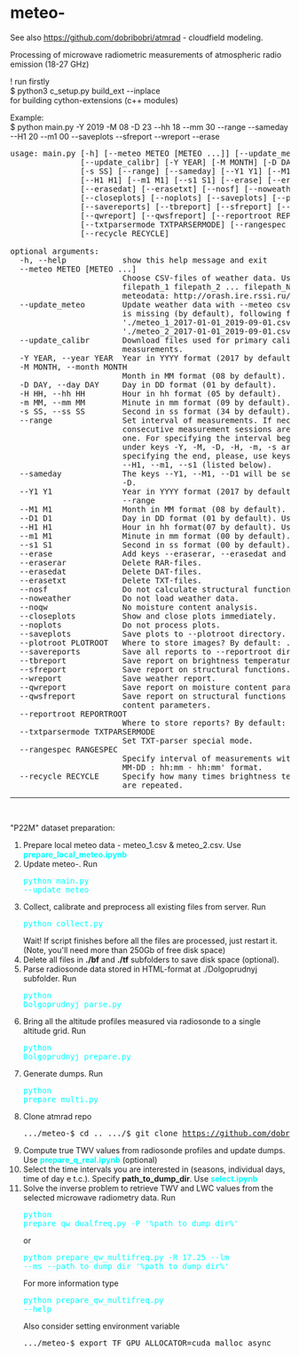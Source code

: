 # meteo-

See also https://github.com/dobribobri/atmrad - cloudfield modeling.

Processing of microwave radiometric measurements of atmospheric radio emission (18-27 GHz)

! run firstly<br>
$ python3 c_setup.py build_ext --inplace
<br>
for building cython-extensions (c++ modules)

Example:<br>
$ python main.py -Y 2019 -M 08 -D 23 --hh 18 --mm 30 --range --sameday --H1 20 --m1 00 --saveplots --sfreport --wreport --erase


<pre>
usage: main.py [-h] [--meteo METEO [METEO ...]] [--update_meteo]
               [--update_calibr] [-Y YEAR] [-M MONTH] [-D DAY] [-H HH] [-m MM]
               [-s SS] [--range] [--sameday] [--Y1 Y1] [--M1 M1] [--D1 D1]
               [--H1 H1] [--m1 M1] [--s1 S1] [--erase] [--eraserar]
               [--erasedat] [--erasetxt] [--nosf] [--noweather] [--noqw]
               [--closeplots] [--noplots] [--saveplots] [--plotroot PLOTROOT]
               [--savereports] [--tbreport] [--sfreport] [--wreport]
               [--qwreport] [--qwsfreport] [--reportroot REPORTROOT]
               [--txtparsermode TXTPARSERMODE] [--rangespec RANGESPEC]
               [--recycle RECYCLE]

optional arguments:
  -h, --help            show this help message and exit
  --meteo METEO [METEO ...]
                        Choose CSV-files of weather data. Using: [--meteo
                        filepath_1 filepath_2 ... filepath_N ]. Obtain
                        meteodata: http://orash.ire.rssi.ru/meteo/index.php
  --update_meteo        Update weather data with --meteo csv-files. If --meteo
                        is missing (by default), following files are used:
                        &apos;./meteo_1_2017-01-01_2019-09-01.csv&apos;,
                        &apos;./meteo_2_2017-01-01_2019-09-01.csv&apos;
  --update_calibr       Download files used for primary calibration of
                        measurements.
  -Y YEAR, --year YEAR  Year in YYYY format (2017 by default).
  -M MONTH, --month MONTH
                        Month in MM format (08 by default).
  -D DAY, --day DAY     Day in DD format (01 by default).
  -H HH, --hh HH        Hour in hh format (05 by default).
  -m MM, --mm MM        Minute in mm format (09 by default).
  -s SS, --ss SS        Second in ss format (34 by default).
  --range               Set interval of measurements. If necessary, several
                        consecutive measurement sessions are combined into
                        one. For specifying the interval beginning, the values
                        under keys -Y, -M, -D, -H, -m, -s are used. For
                        specifying the end, please, use keys --Y1, --M1, --D1,
                        --H1, --m1, --s1 (listed below).
  --sameday             The keys --Y1, --M1, --D1 will be set equal to -Y, -M,
                        -D.
  --Y1 Y1               Year in YYYY format (2017 by default). Use with
                        --range
  --M1 M1               Month in MM format (08 by default). Use with --range
  --D1 D1               Day in DD format (01 by default). Use with --range
  --H1 H1               Hour in hh format(07 by default). Use with --range
  --m1 M1               Minute in mm format (00 by default). Use with --range
  --s1 S1               Second in ss format (00 by default). Use with --range
  --erase               Add keys --eraserar, --erasedat and --erasetxt.
  --eraserar            Delete RAR-files.
  --erasedat            Delete DAT-files.
  --erasetxt            Delete TXT-files.
  --nosf                Do not calculate structural functions.
  --noweather           Do not load weather data.
  --noqw                No moisture content analysis.
  --closeplots          Show and close plots immediately.
  --noplots             Do not process plots.
  --saveplots           Save plots to --plotroot directory.
  --plotroot PLOTROOT   Where to store images? By default: ./pic/
  --savereports         Save all reports to --reportroot directory.
  --tbreport            Save report on brightness temperatures.
  --sfreport            Save report on structural functions.
  --wreport             Save weather report.
  --qwreport            Save report on moisture content parameters.
  --qwsfreport          Save report on structural functions of moisture
                        content parameters.
  --reportroot REPORTROOT
                        Where to store reports? By default: ./reports/
  --txtparsermode TXTPARSERMODE
                        Set TXT-parser special mode.
  --rangespec RANGESPEC
                        Specify interval of measurements with string of &apos;YYYY-
                        MM-DD : hh:mm - hh:mm&apos; format.
  --recycle RECYCLE     Specify how many times brightness temperature series
                        are repeated.
</pre>

<hr/><br/>

"P22M" dataset preparation:

1. Prepare local meteo data - meteo_1.csv & meteo_2.csv. Use <b><font color='cyan'>prepare_local_meteo.ipynb</font></b>
2. Update meteo-. Run <pre><font color='cyan'>python main.py --update_meteo</font></pre>
3. Collect, calibrate and preprocess all existing files from server. Run <pre><font color='cyan'>python collect.py</font></pre>
Wait! If script finishes before all the files are processed, just restart it. (Note, you'll need more than 250Gb of free disk space)
4. Delete all files in <b>./bf</b> and <b>./tf</b> subfolders to save disk space (optional).
5. Parse radiosonde data stored in HTML-format at ./Dolgoprudnyj subfolder. Run <pre><font color='cyan'>python Dolgoprudnyj_parse.py</font></pre>
6. Bring all the altitude profiles measured via radiosonde to a single altitude grid. 
Run <pre><font color='cyan'>python Dolgoprudnyj_prepare.py</font></pre>
7. Generate dumps. Run <pre><font color='cyan'>python prepare_multi.py</font></pre>
8. Clone atmrad repo<br/><pre>.../meteo-$ cd ..
.../$ git clone https://github.com/dobribobri/atmrad </pre>
9. Compute true TWV values from radiosonde profiles and update dumps. 
Use <b><font color='cyan'>prepare_q_real.ipynb</font></b> (optional)
10. Select the time intervals you are interested in (seasons, individual days, time of day e t.c.). Specify <b>path_to_dump_dir</b>.
Use <b><font color='cyan'>select.ipynb</font></b>
11. Solve the inverse problem to retrieve TWV and LWC values from the selected microwave radiometry data.
Run <pre><font color='cyan'>python prepare_qw_dualfreq.py -P '%path_to_dump_dir%'</font></pre>
or <pre><font color='cyan'>python prepare_qw_multifreq.py -R 17.25 --lm --ms --path_to_dump_dir '%path_to_dump_dir%'</font></pre>
For more information type <pre><font color='cyan'>python prepare_qw_multifreq.py --help</font></pre>
Also consider setting environment variable <pre>.../meteo-$ export TF_GPU_ALLOCATOR=cuda_malloc_async</pre>
